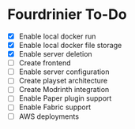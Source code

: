 # Fourdrinier To-Do

- [X] Enable local docker run
- [X] Enable local docker file storage
- [X] Enable server deletion
- [ ] Create frontend
- [ ] Enable server configuration
- [ ] Create playset architecture
- [ ] Create Modrinth integration
- [ ] Enable Paper plugin support
- [ ] Enable Fabric support
- [ ] AWS deployments
